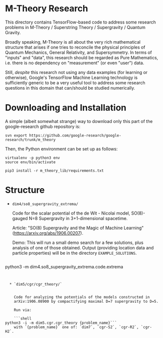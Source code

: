 # M-Theory Research

This directory contains TensorFlow-based code to address some research problems
in M-Theory / Superstring Theory / Supergravity / Quantum Gravity.

Broadly speaking, M-Theory is all about the very rich mathematical structure
that arises if one tries to reconcile the physical principles of Quantum
Mechanics, General Relativity, and Supersymmetry. In terms of "inputs" and
"data", this research should be regarded as Pure Mathematics, i.e. there is no
dependency on "measurement" (or even "user") data.

Still, *despite* this research not using any data examples (for learning or
otherwise), Google's TensorFlow Machine Learning technology is sufficiently
generic to be a very useful tool to address some research questions in this
domain that can/should be studied numerically.

# Downloading and Installation

A simple (albeit somewhat strange) way to download only this part of the
google-research github repository is:

```shell
svn export https://github.com/google-research/google-research/trunk/m_theory
```


Then, the Python environment can be set up as follows:

```shell
virtualenv -p python3 env
source env/bin/activate

pip3 install -r m_theory_lib/requirements.txt
```


# Structure

  * `dim4/so8_supergravity_extrema/`

    Code for the scalar potential of the de Wit - Nicolai model,
    SO(8)-gauged N=8 Supergravity in 3+1-dimensional spacetime.

    Article: "SO(8) Supergravity and the Magic of Machine Learning"
    (https://arxiv.org/abs/1906.00207).

    Demo: This will run a small demo search for a few solutions,
    plus analysis of one of those obtained. Output (providing location data and
    particle properties) will be in the directory `EXAMPLE_SOLUTIONS`.

    ```shell
python3 -m dim4.so8_supergravity_extrema.code.extrema
```


  * `dim5/cgr/cgr_theory/`


    Code for analyzing the potentials of the models constructed in
    arXiv:1906.08900 by compactifying maximal D=7 supergravity to D=5.

    Run via:

    ```shell
python3 -i -m dim5.cgr.cgr_theory {problem_name}```
    with `{problem_name}` one of: `dim7`, `cgr-S2`, `cgr-R2`, `cgr-H2`.
